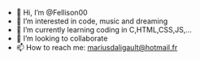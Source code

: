 - 👋 Hi, I’m @Fellison00
- 👀 I’m interested in code, music and dreaming
- 🌱 I’m currently learning coding in C,HTML,CSS,JS,...
- 💞️ I’m looking to collaborate
- 📫 How to reach me: mariusdaligault@hotmail.fr

<!---
Fellison00/Fellison00 is a ✨ special ✨ repository because its `README.md` (this file) appears on your GitHub profile.
You can click the Preview link to take a look at your changes.
--->
